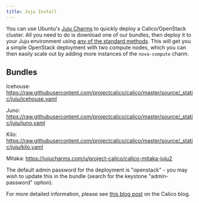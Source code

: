 ```yaml
---
title: Juju Install
---
```


You can use Ubuntu's [Juju Charms](https://jujucharms.com/) to quickly deploy a
Calico/OpenStack cluster.  All you need to do is download one of our bundles,
then deploy it to your Juju environment using [any of the standard
methods](https://jujucharms.com/docs/stable/charms-bundles). This will get you a
simple OpenStack deployment with two compute nodes, which you can then easily
scale out by adding more instances of the `nova-compute` charm.

## Bundles

Icehouse:
<https://raw.githubusercontent.com/projectcalico/calico/master/source/_static/juju/icehouse.yaml>

Juno:
<https://raw.githubusercontent.com/projectcalico/calico/master/source/_static/juju/juno.yaml>

Kilo:
<https://raw.githubusercontent.com/projectcalico/calico/master/source/_static/juju/kilo.yaml>

Mitaka:
<https://jujucharms.com/u/project-calico/calico-mitaka-juju2>

The default admin password for the deployment is "openstack" - you may
wish to update this in the bundle (search for the keystone
"admin-password" option).

For more detailed information, please see [this blog
post](http://www.projectcalico.org/exploring-juju/) on the Calico blog.
